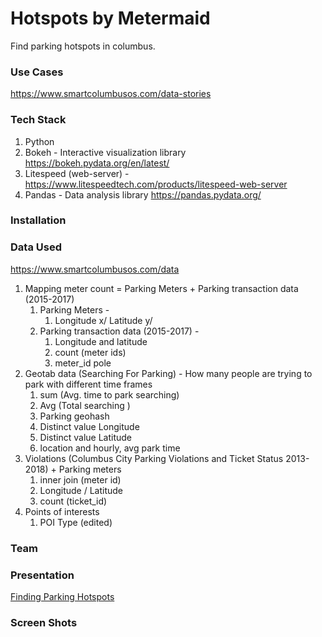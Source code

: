Hotspots by Metermaid
=====================

Find parking hotspots in columbus.

### Use Cases
https://www.smartcolumbusos.com/data-stories

### Tech Stack
  1. Python
  2. Bokeh - Interactive visualization library https://bokeh.pydata.org/en/latest/
  3. Litespeed (web-server) - https://www.litespeedtech.com/products/litespeed-web-server
  4. Pandas - Data analysis library  https://pandas.pydata.org/ 

### Installation 



### Data Used

https://www.smartcolumbusos.com/data

1. Mapping meter count = Parking Meters + Parking transaction data (2015-2017)
   1. Parking Meters -
      1. Longitude x/ Latitude y/
   2. Parking transaction data (2015-2017) -
      1. Longitude and latitude
      2. count (meter ids)
      3. meter_id <inner join> pole 
2. Geotab data (Searching For Parking) - How many people are trying to park with different time frames
   1. sum (Avg. time to park searching)
   2. Avg (Total searching )
   3. Parking geohash
   4. Distinct value Longitude
   5. Distinct value Latitude
   6. location and hourly, avg park time
3. Violations (Columbus City Parking Violations and Ticket Status 2013-2018) + Parking meters
   1. inner join (meter id)
   2. Longitude / Latitude
   3. count (ticket_id)
4. Points of interests
   1. POI Type (edited)

### Team

### Presentation
[Finding Parking Hotspots](https://github.com/allparks/metermaid/blob/master/presentations/HotSpots-Deck.pdf)

### Screen Shots

